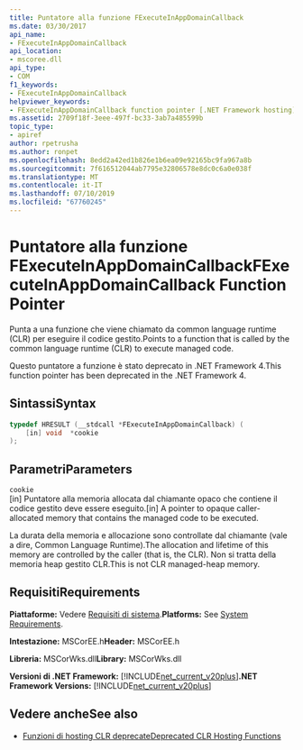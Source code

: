 ```yaml
---
title: Puntatore alla funzione FExecuteInAppDomainCallback
ms.date: 03/30/2017
api_name:
- FExecuteInAppDomainCallback
api_location:
- mscoree.dll
api_type:
- COM
f1_keywords:
- FExecuteInAppDomainCallback
helpviewer_keywords:
- FExecuteInAppDomainCallback function pointer [.NET Framework hosting]
ms.assetid: 2709f18f-3eee-497f-bc33-3ab7a485599b
topic_type:
- apiref
author: rpetrusha
ms.author: ronpet
ms.openlocfilehash: 8edd2a42ed1b826e1b6ea09e92165bc9fa967a8b
ms.sourcegitcommit: 7f616512044ab7795e32806578e8dc0c6a0e038f
ms.translationtype: MT
ms.contentlocale: it-IT
ms.lasthandoff: 07/10/2019
ms.locfileid: "67760245"
---
```

# <a name="fexecuteinappdomaincallback-function-pointer"></a><span data-ttu-id="86530-102">Puntatore alla funzione FExecuteInAppDomainCallback</span><span class="sxs-lookup"><span data-stu-id="86530-102">FExecuteInAppDomainCallback Function Pointer</span></span>
<span data-ttu-id="86530-103">Punta a una funzione che viene chiamato da common language runtime (CLR) per eseguire il codice gestito.</span><span class="sxs-lookup"><span data-stu-id="86530-103">Points to a function that is called by the common language runtime (CLR) to execute managed code.</span></span>  
  
 <span data-ttu-id="86530-104">Questo puntatore a funzione è stato deprecato in .NET Framework 4.</span><span class="sxs-lookup"><span data-stu-id="86530-104">This function pointer has been deprecated in the .NET Framework 4.</span></span>  
  
## <a name="syntax"></a><span data-ttu-id="86530-105">Sintassi</span><span class="sxs-lookup"><span data-stu-id="86530-105">Syntax</span></span>  
  
```cpp  
typedef HRESULT (__stdcall *FExecuteInAppDomainCallback) (  
    [in] void  *cookie  
);  
```  
  
## <a name="parameters"></a><span data-ttu-id="86530-106">Parametri</span><span class="sxs-lookup"><span data-stu-id="86530-106">Parameters</span></span>  
 `cookie`  
 <span data-ttu-id="86530-107">[in] Puntatore alla memoria allocata dal chiamante opaco che contiene il codice gestito deve essere eseguito.</span><span class="sxs-lookup"><span data-stu-id="86530-107">[in] A pointer to opaque caller-allocated memory that contains the managed code to be executed.</span></span>  
  
 <span data-ttu-id="86530-108">La durata della memoria e allocazione sono controllate dal chiamante (vale a dire, Common Language Runtime).</span><span class="sxs-lookup"><span data-stu-id="86530-108">The allocation and lifetime of this memory are controlled by the caller (that is, the CLR).</span></span> <span data-ttu-id="86530-109">Non si tratta della memoria heap gestito CLR.</span><span class="sxs-lookup"><span data-stu-id="86530-109">This is not CLR managed-heap memory.</span></span>  
  
## <a name="requirements"></a><span data-ttu-id="86530-110">Requisiti</span><span class="sxs-lookup"><span data-stu-id="86530-110">Requirements</span></span>  
 <span data-ttu-id="86530-111">**Piattaforme:** Vedere [Requisiti di sistema](../../../../docs/framework/get-started/system-requirements.md).</span><span class="sxs-lookup"><span data-stu-id="86530-111">**Platforms:** See [System Requirements](../../../../docs/framework/get-started/system-requirements.md).</span></span>  
  
 <span data-ttu-id="86530-112">**Intestazione:** MSCorEE.h</span><span class="sxs-lookup"><span data-stu-id="86530-112">**Header:** MSCorEE.h</span></span>  
  
 <span data-ttu-id="86530-113">**Libreria:** MSCorWks.dll</span><span class="sxs-lookup"><span data-stu-id="86530-113">**Library:** MSCorWks.dll</span></span>  
  
 <span data-ttu-id="86530-114">**Versioni di .NET Framework:** [!INCLUDE[net_current_v20plus](../../../../includes/net-current-v20plus-md.md)]</span><span class="sxs-lookup"><span data-stu-id="86530-114">**.NET Framework Versions:** [!INCLUDE[net_current_v20plus](../../../../includes/net-current-v20plus-md.md)]</span></span>  
  
## <a name="see-also"></a><span data-ttu-id="86530-115">Vedere anche</span><span class="sxs-lookup"><span data-stu-id="86530-115">See also</span></span>

- [<span data-ttu-id="86530-116">Funzioni di hosting CLR deprecate</span><span class="sxs-lookup"><span data-stu-id="86530-116">Deprecated CLR Hosting Functions</span></span>](../../../../docs/framework/unmanaged-api/hosting/deprecated-clr-hosting-functions.md)
